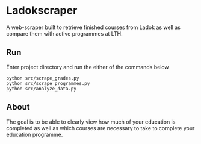 # Ladokscraper
A web-scraper built to retrieve finished courses from Ladok as well as compare them with active programmes at LTH.

## Run
Enter project directory and run the either of the commands below
```
python src/scrape_grades.py
python src/scrape_programmes.py
python src/analyze_data.py
```

## About
The goal is to be able to clearly view how much of your education is completed as well as which courses are necessary to take to complete your education programme.
